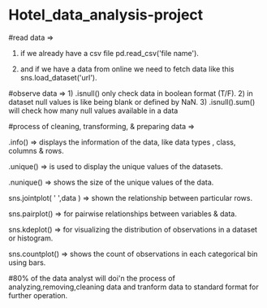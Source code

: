 # Hotel_data_analysis-project

#read data => 
   1)   if we already have a csv file  pd.read_csv('file name').
      
   2)   and if we have a data from online  we need to fetch data like this   sns.load_dataset('url').


#observe data =>
    1) .isnull() only check data in boolean format (T/F).
    2) in dataset null values is like being blank or defined by NaN.
    3) .isnull().sum() will check how many null values available in a data 


#process of cleaning, transforming, & preparing data => 

.info()  =>  displays the information of the data, like data types , class, columns & rows.

 .unique() => is used to display the unique values of the datasets.

 .nunique() =>   shows the size of the unique values of the data.

 sns.jointplot( ' ',data )  => shown the relationship between particular rows.

 sns.pairplot() => for pairwise relationships between variables & data.

 sns.kdeplot()  => for visualizing the distribution of observations in a dataset or histogram.

 sns.countplot() => shows the count of observations in each categorical bin using bars.


#80% of the data analyst will doi'n the process of analyzing,removing,cleaning data and tranform data to standard format for further operation.  

